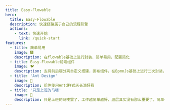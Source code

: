 ```yaml
---
title: Easy-Flowable
hero:
  title: Easy-Flowable
  description: 快速搭建属于自己的流程引擎
  actions:
    - text: 快速开始
      link: /quick-start
features:
  - title: 简单易用
    image: 🎆
    description: 在flowable基础上进行封装，简单易用，配置简化
  - title: Easy-Flowable前端组件
    image: 🐦‍
    description: 支持前后端分离自定义搭建，画布组件，在BpmnJs基础上进行二次封装，简单的配置功能多样化
  - title: 'Ant Design'
    image: 🚀
    description: 组件使用Antd样式灰长滴好看
  - title: '只是上班的马喽'
    image: 🐒
    description: 只是上班的马喽罢了，工作越简单越好，底层其实没有那么重要了，简单化下班好好休息，多花时间锻炼身体，好好爱自己比什么都好!!!
---
```

